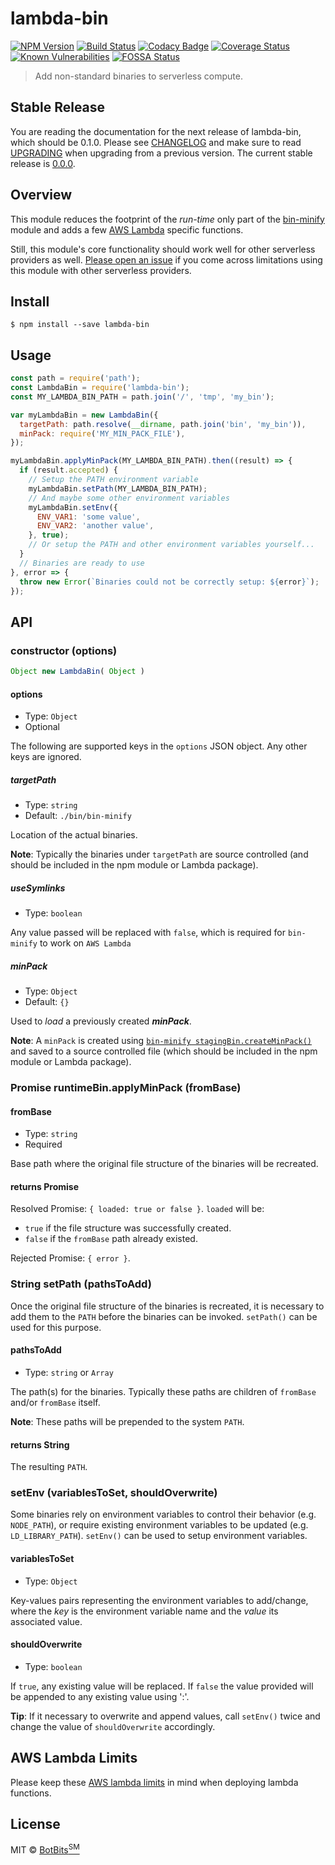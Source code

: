 # lambda-bin
[![NPM Version](https://img.shields.io/npm/v/lambda-bin.svg)](https://www.npmjs.com/package/lambda-bin)
[![Build Status](https://travis-ci.com/botbits/lambda-bin.svg?branch=master)](https://travis-ci.com/botbits/lambda-bin)
[![Codacy Badge](https://api.codacy.com/project/badge/Grade/517072359191415cbc9d00e44a73997f)](https://www.codacy.com/app/marcelobern/lambda-bin?utm_source=github.com&amp;utm_medium=referral&amp;utm_content=botbits/lambda-bin&amp;utm_campaign=Badge_Grade)
[![Coverage Status](https://coveralls.io/repos/github/botbits/lambda-bin/badge.svg?branch=master)](https://coveralls.io/github/botbits/lambda-bin?branch=master)
[![Known Vulnerabilities](https://snyk.io/test/github/botbits/lambda-bin/badge.svg?targetFile=package.json)](https://snyk.io/test/github/botbits/lambda-bin?targetFile=package.json)
[![FOSSA Status](https://app.fossa.io/api/projects/git%2Bgithub.com%2Fbotbits%2Flambda-bin.svg?type=shield)](https://app.fossa.io/projects/git%2Bgithub.com%2Fbotbits%2Flambda-bin?ref=badge_shield)

> Add non-standard binaries to serverless compute.

## Stable Release

You are reading the documentation for the next release of lambda-bin, which should be 0.1.0. Please see [CHANGELOG](CHANGELOG.md) and make sure to read [UPGRADING](UPGRADING.md) when upgrading from a previous version. The current stable release is [0.0.0](https://github.com/botbits/lambda-bin/tree/v0.0.0).

## Overview

This module reduces the footprint of the *run-time* only part of the [bin-minify](https://www.npmjs.com/package/bin-minify) module and adds a few [AWS Lambda](https://aws.amazon.com/lambda/) specific functions.

Still, this module's core functionality should work well for other serverless providers as well. [Please open an issue](https://github.com/botbits/lambda-bin/issues) if you come across limitations using this module with other serverless providers.

## Install

```shell
$ npm install --save lambda-bin
```

## Usage

```js
const path = require('path');
const LambdaBin = require('lambda-bin');
const MY_LAMBDA_BIN_PATH = path.join('/', 'tmp', 'my_bin');

var myLambdaBin = new LambdaBin({
  targetPath: path.resolve(__dirname, path.join('bin', 'my_bin')),
  minPack: require('MY_MIN_PACK_FILE'),
});

myLambdaBin.applyMinPack(MY_LAMBDA_BIN_PATH).then((result) => {
  if (result.accepted) {
    // Setup the PATH environment variable
    myLambdaBin.setPath(MY_LAMBDA_BIN_PATH);
    // And maybe some other environment variables
    myLambdaBin.setEnv({
      ENV_VAR1: 'some value',
      ENV_VAR2: 'another value',
    }, true);
    // Or setup the PATH and other environment variables yourself...
  }
  // Binaries are ready to use
}, error => {
  throw new Error(`Binaries could not be correctly setup: ${error}`);
});
```

## API

### constructor (options)
```javascript
Object new LambdaBin( Object )
```

#### options

-   Type: `Object`
-   Optional

The following are supported keys in the `options` JSON object. Any other keys are ignored.

##### targetPath

-   Type: `string`
-   Default: `./bin/bin-minify`

Location of the actual binaries.

**Note**: Typically the binaries under `targetPath` are source controlled (and should be included in the npm module or Lambda package).

##### useSymlinks

-   Type: `boolean`

Any value passed will be replaced with `false`, which is required for `bin-minify` to work on `AWS Lambda`

##### minPack

-   Type: `Object`
-   Default: `{}`

Used to *load* a previously created ***minPack***.

**Note**: A `minPack` is created using [`bin-minify stagingBin.createMinPack()`](https://www.npmjs.com/package/bin-minify#promise-stagingbincreateminpack-) and saved to a source controlled file (which should be included in the npm module or Lambda package).

### Promise runtimeBin.applyMinPack (fromBase)

#### fromBase

-   Type: `string`
-   Required

Base path where the original file structure of the binaries will be recreated.

#### returns Promise

Resolved Promise: `{ loaded: true or false }`. `loaded` will be:
-   `true` if the file structure was successfully created.
-   `false` if the `fromBase` path already existed.

Rejected Promise: `{ error }`.

### String setPath (pathsToAdd)

Once the original file structure of the binaries is recreated, it is necessary to add them to the `PATH` before the binaries can be invoked. `setPath()` can be used for this purpose.

#### pathsToAdd

-   Type: `string` or `Array`

The path(s) for the binaries. Typically these paths are children of `fromBase` and/or `fromBase` itself.

**Note**: These paths will be prepended to the system `PATH`.

#### returns String

The resulting `PATH`.

### setEnv (variablesToSet, shouldOverwrite)

Some binaries rely on environment variables to control their behavior (e.g. `NODE_PATH`), or require existing environment variables to be updated (e.g. `LD_LIBRARY_PATH`). `setEnv()` can be used to setup environment variables.

#### variablesToSet

-   Type: `Object`

Key-values pairs representing the environment variables to add/change, where the *key* is the environment variable name and the *value* its associated value.

#### shouldOverwrite

-   Type: `boolean`

If `true`, any existing value will be replaced. If `false` the value provided will be appended to any existing value using ':'.

**Tip**: If it necessary to overwrite and append values, call `setEnv()` twice and change the value of `shouldOverwrite` accordingly.

## AWS Lambda Limits

Please keep these [AWS lambda limits](https://docs.aws.amazon.com/lambda/latest/dg/limits.html) in mind when deploying lambda functions.

## License

MIT © [BotBits<sup>SM</sup>](https://github.com/botbits)
